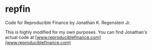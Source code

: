 # repfin
Code for Reproducible Finance by Jonathan K. Regenstein Jr.

This is highly modified for my own purposes.  You can find Jonathan's actual code at [www.reproduciblefinance.com](www.reproduciblefinance.com)

